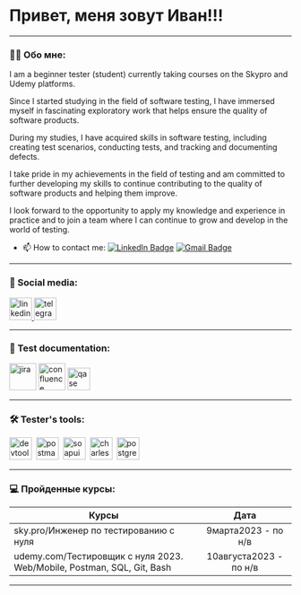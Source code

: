 # Привет, меня зовут Иван!!!

---

### 👨‍💻 Обо мне:

I am a beginner tester (student) currently taking courses on the Skypro and Udemy platforms.

Since I started studying in the field of software testing, I have immersed myself in fascinating exploratory work that helps ensure the quality of software products.

During my studies, I have acquired skills in software testing, including creating test scenarios, conducting tests, and tracking and documenting defects.

I take pride in my achievements in the field of testing and am committed to further developing my skills to continue contributing to the quality of software products and helping them improve.

I look forward to the opportunity to apply my knowledge and experience in practice and to join a team where I can continue to grow and develop in the world of testing.

- 📫 How to contact me: [![LinkedIn Badge](https://img.shields.io/badge/-@иванагапов-blue?style=flat&logo=LinkedIn&logoColor=white)](https://www.linkedin.com/in/%D0%B8%D0%B2%D0%B0%D0%BD-%D0%B0%D0%B3%D0%B0%D0%BF%D0%BE%D0%B2-333ab527b/) [![Gmail Badge](https://img.shields.io/badge/-Gmail-red?style=flat&logo=Gmail&logoColor=white)](mailto:agapovivand33@gmail.com)

---

### 🤝 Social media:

   <div id="badges">
      <a href="https://www.linkedin.com/in/%D0%B8%D0%B2%D0%B0%D0%BD-%D0%B0%D0%B3%D0%B0%D0%BF%D0%BE%D0%B2-333ab527b/" target="_blank">
        <img src="https://cdn-icons-png.flaticon.com/512/2504/2504799.png" width="40" height="40" alt="linkedin" />
      </a>
      <a href="https://t.me/AgapovIvan33" target="_blank">
        <img src="https://cdn-icons-png.flaticon.com/512/2111/2111646.png" width="40" height="40" alt="telegram" />
      </a>

---

### 📁 Test documentation:

<div>
   <img width="48" height="48" src="https://img.icons8.com/color/48/jira.png" title="jira" alt="jira"/>
  <img width="48" height="48" src="https://img.icons8.com/fluency/48/confluence.png" title="confluence" alt="confluence"/>
  <img src="https://luna1.co/eb0187.png" title="qase" alt="qase" width="40" height="40"/>&nbsp
</div>

---

### 🛠 Tester's tools:
  <div>
    <img src="https://d33wubrfki0l68.cloudfront.net/38b5c953a4667366685d55db55d057c86db1fc54/a0fdc/static/acae6b24d940347661ca901ea07f47c1/chrome-dev-logo-icon.png" title="devtools" alt="devtools" width="40" height="40"/>&nbsp
    <img src="https://www.vectorlogo.zone/logos/getpostman/getpostman-icon.svg" title="postman" alt="postman" width="40" height="40"/>&nbsp
    <img src="https://static0.smartbear.co/smartbearbrand/media/images/home/soapui-icon.svg" title="soapui" alt="soapui" width="40" height="40"/>&nbsp
    <img src="https://cdn.icon-icons.com/icons2/3053/PNG/512/charles_proxy_macos_bigsur_icon_190302.png" title="charles-proxy" alt="charles-proxy" width="40" height="40"/>&nbsp
    <img src="https://www.vectorlogo.zone/logos/postgresql/postgresql-icon.svg" title="postgresql" alt="postgreSQL" width="40" height="40"/>&nbsp
</div>

---


### 💻 Пройденные курсы:

| Курсы                                                           | Дата              |
| ----------------------------------------------------------------| :---------------: |
| sky.pro/Инженер по тестированию с нуля                          | 9марта2023 - по н/в |
| udemy.com/Тестировщик с нуля 2023. Web/Mobile, Postman, SQL, Git, Bash | 10августа2023 - по н/в|


---



